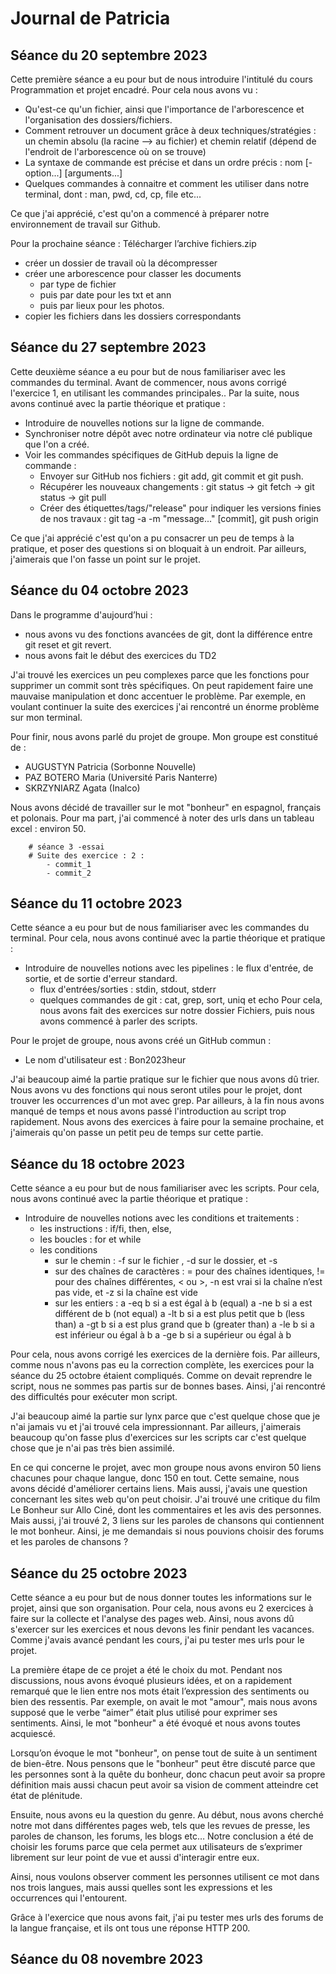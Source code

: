 # Journal de Patricia
## Séance du 20 septembre 2023

Cette première séance a eu pour but de nous introduire l'intitulé du cours Programmation et projet encadré. Pour cela nous avons vu :
- Qu'est-ce qu'un fichier, ainsi que l'importance de l'arborescence et l'organisation des dossiers/fichiers.
- Comment retrouver un document grâce à deux techniques/stratégies : un chemin absolu (la racine --> au fichier) et chemin relatif (dépend de l'endroit de l'arborescence où on se trouve)
- La syntaxe de commande est précise et dans un ordre précis : nom  [-option...]  [arguments...]
- Quelques commandes à connaitre et comment les utiliser dans notre terminal, dont : man, pwd, cd, cp, file etc...

Ce que j'ai apprécié, c'est qu'on a commencé à préparer notre environnement de travail sur Github.

Pour la prochaine séance : Télécharger l’archive fichiers.zip
- créer un dossier de travail où la décompresser
- créer une arborescence pour classer les documents
    - par type de fichier
    - puis par date pour les txt et ann
    - puis par lieux pour les photos.
- copier les fichiers dans les dossiers correspondants

## Séance du 27 septembre 2023

Cette deuxième séance a eu pour but de nous familiariser avec les commandes du terminal. Avant de commencer, nous avons corrigé l'exercice 1, en utilisant les commandes principales.. Par la suite, nous avons continué avec la partie théorique et pratique :
- Introduire de nouvelles notions sur la ligne de commande.
- Synchroniser notre dépôt avec notre ordinateur via notre clé publique que l'on a créé.
- Voir les commandes spécifiques de GitHub depuis la ligne de commande :
    - Envoyer sur GitHub nos fichiers : git add, git commit et git push.
    - Récupérer les nouveaux changements : git status -> git fetch -> git status -> git pull
    - Créer des étiquettes/tags/"release" pour indiquer les versions finies de nos travaux : git tag -a -m "message..." <tagname> [commit], git push origin <tagname>

Ce que j'ai apprécié c'est qu'on a pu consacrer un peu de temps à la pratique, et poser des questions si on bloquait à un endroit. Par ailleurs, j'aimerais que l'on fasse un point sur le projet.

## Séance du 04 octobre 2023

Dans le programme d'aujourd’hui :
- nous avons vu des fonctions avancées de git, dont la différence entre git reset et git revert.
- nous avons fait le début des exercices du TD2

J'ai trouvé les exercices un peu complexes parce que les fonctions pour supprimer un commit sont très spécifiques. On peut rapidement faire une mauvaise manipulation et donc accentuer le problème. Par exemple, en voulant continuer la suite des exercices j'ai rencontré un énorme problème sur mon terminal.

Pour finir, nous avons parlé du projet de groupe. Mon groupe est constitué de :
- AUGUSTYN Patricia (Sorbonne Nouvelle)
- PAZ BOTERO Maria (Université Paris Nanterre)
- SKRZYNIARZ Agata (Inalco)

Nous avons décidé de travailler sur le mot "bonheur" en espagnol, français et polonais.
Pour ma part, j'ai commencé à noter des urls dans un tableau excel : environ 50.

        # séance 3 -essai
        # Suite des exercice : 2 :
            - commit_1
            - commit_2

## Séance du 11 octobre 2023

Cette séance a eu pour but de nous familiariser avec les commandes du terminal. Pour cela, nous avons continué avec la partie théorique et pratique :
- Introduire de nouvelles notions avec les pipelines : le flux d'entrée, de sortie, et de sortie d'erreur standard.
    - flux d'entrées/sorties : stdin, stdout, stderr
    - quelques commandes de git : cat, grep, sort, uniq et echo
Pour cela, nous avons fait des exercices sur notre dossier Fichiers, puis nous avons commencé à parler des scripts.

Pour le projet de groupe, nous avons créé un GitHub commun :
- Le nom d'utilisateur est : Bon2023heur

J'ai beaucoup aimé la partie pratique sur le fichier que nous avons dû trier. Nous avons vu des fonctions qui nous seront utiles pour le projet, dont trouver les occurrences d'un mot avec grep.
Par ailleurs, à la fin nous avons manqué de temps et nous avons passé l'introduction au script trop rapidement.
Nous avons des exercices à faire pour la semaine prochaine, et j'aimerais qu'on passe un petit peu de temps sur cette partie.

## Séance du 18 octobre 2023

Cette séance a eu pour but de nous familiariser avec les scripts. Pour cela, nous avons continué avec la partie théorique et pratique :
- Introduire de nouvelles notions avec les conditions et traitements :
    - les instructions : if/fi, then, else,
    - les boucles : for et while
    - les conditions
        - sur le chemin : -f sur le fichier , -d sur le dossier, et  -s
        - sur des chaînes de caractères : = pour des chaînes identiques, != pour des chaînes différentes, < ou >, -n est vrai si la chaîne n’est pas vide, et -z si la chaîne est vide
        - sur les entiers :
            a -eq b 	si a est égal à b (equal)
            a -ne b 	si a est différent de b (not equal)
            a -lt b 		si a est plus petit que b (less than)
            a -gt b 	si a est plus grand que b (greater than)
            a -le b 		si a est inférieur ou égal à b
            a -ge b 	si a supérieur ou égal à b


Pour cela, nous avons corrigé les exercices de la dernière fois. Par ailleurs, comme nous n'avons pas eu la correction complète, les exercices pour la séance du 25 octobre étaient compliqués. Comme on devait reprendre le script, nous ne sommes pas partis sur de bonnes bases. Ainsi, j'ai rencontré des difficultés pour exécuter mon script.

J'ai beaucoup aimé la partie sur lynx parce que c'est quelque chose que je n'ai jamais vu et j'ai trouvé cela impressionnant. Par ailleurs, j'aimerais beaucoup qu'on fasse plus d'exercices sur les scripts car c'est quelque chose que je n'ai pas très bien assimilé.

En ce qui concerne le projet, avec mon groupe nous avons environ 50 liens chacunes pour chaque langue, donc 150 en tout. Cette semaine, nous avons décidé d'améliorer certains liens. Mais aussi, j'avais une question concernant les sites web qu'on peut choisir. J'ai trouvé une critique du film Le Bonheur sur Allo Ciné, dont les commentaires et les avis des personnes. Mais aussi, j'ai trouvé 2, 3 liens sur les paroles de chansons qui contiennent le mot bonheur. Ainsi, je me demandais si nous pouvions choisir des forums et les paroles de chansons ?

## Séance du 25 octobre 2023

Cette séance a eu pour but de nous donner toutes les informations sur le projet, ainsi que son organisation. Pour cela, nous avons eu 2 exercices à faire sur la collecte et l'analyse des pages web. Ainsi, nous avons dû s'exercer sur les exercices et nous devons les finir pendant les vacances. Comme j'avais avancé pendant les cours, j'ai pu tester mes urls pour le projet.

La première étape de ce projet a été le choix du mot. Pendant nos discussions, nous avons évoqué plusieurs idées, et on a rapidement remarqué que le lien entre nos mots était l’expression des sentiments ou bien des ressentis. Par exemple, on avait le mot "amour", mais nous avons supposé que le verbe “aimer” était plus utilisé pour exprimer ses sentiments. Ainsi, le mot "bonheur" a été évoqué et nous avons toutes acquiescé.

Lorsqu’on évoque le mot "bonheur", on pense tout de suite à un sentiment de bien-être.
Nous pensons que le "bonheur" peut être discuté parce que les personnes sont à la quête du bonheur, donc chacun peut avoir sa propre définition mais aussi chacun peut avoir sa vision de comment atteindre cet état de plénitude.

Ensuite, nous avons eu la question du genre. Au début, nous avons cherché notre mot dans différentes pages web, tels que les revues de presse, les paroles de chanson, les forums, les blogs etc… Notre conclusion a été de choisir les forums parce que cela permet aux utilisateurs de s’exprimer librement sur leur point de vue et aussi d'interagir entre eux.

Ainsi, nous voulons observer comment les personnes utilisent ce mot dans nos trois langues, mais aussi quelles sont les expressions et les occurrences qui l'entourent.

Grâce à l'exercice que nous avons fait, j'ai pu tester mes urls des forums de la langue française, et ils ont tous une réponse HTTP 200.

## Séance du 08 novembre 2023










